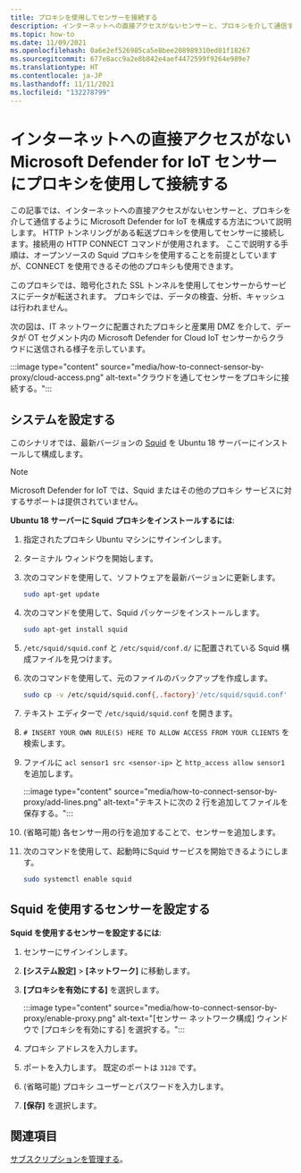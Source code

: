 ```yaml
---
title: プロキシを使用してセンサーを接続する
description: インターネットへの直接アクセスがないセンサーと、プロキシを介して通信するように Microsoft Defender for IoT を構成する方法について説明します。
ms.topic: how-to
ms.date: 11/09/2021
ms.openlocfilehash: 0a6e2ef526985ca5e8bee208989310ed01f18267
ms.sourcegitcommit: 677e8acc9a2e8b842e4aef4472599f9264e989e7
ms.translationtype: HT
ms.contentlocale: ja-JP
ms.lasthandoff: 11/11/2021
ms.locfileid: "132278799"
---
```

# <a name="connect-microsoft-defender-for-iot-sensors-without-direct-internet-access-by-using-a-proxy"></a>インターネットへの直接アクセスがない Microsoft Defender for IoT センサーにプロキシを使用して接続する 

この記事では、インターネットへの直接アクセスがないセンサーと、プロキシを介して通信するように Microsoft Defender for IoT を構成する方法について説明します。 HTTP トンネリングがある転送プロキシを使用してセンサーに接続します。接続用の HTTP CONNECT コマンドが使用されます。 ここで説明する手順は、オープンソースの Squid プロキシを使用することを前提としていますが、CONNECT を使用できるその他のプロキシも使用できます。 

このプロキシでは、暗号化された SSL トンネルを使用してセンサーからサービスにデータが転送されます。 プロキシでは、データの検査、分析、キャッシュは行われません。 

次の図は、IT ネットワークに配置されたプロキシと産業用 DMZ を介して、データが OT セグメント内の Microsoft Defender for Cloud IoT センサーからクラウドに送信される様子を示しています。

:::image type="content" source="media/how-to-connect-sensor-by-proxy/cloud-access.png" alt-text="クラウドを通してセンサーをプロキシに接続する。":::

## <a name="set-up-your-system"></a>システムを設定する

このシナリオでは、最新バージョンの [Squid](http://www.squid-cache.org/) を Ubuntu 18 サーバーにインストールして構成します。

> [!Note]
> Microsoft Defender for IoT では、Squid またはその他のプロキシ サービスに対するサポートは提供されていません。

**Ubuntu 18 サーバーに Squid プロキシをインストールするには**:

1. 指定されたプロキシ Ubuntu マシンにサインインします。

1. ターミナル ウィンドウを開始します。
 
1. 次のコマンドを使用して、ソフトウェアを最新バージョンに更新します。

    ```bash
    sudo apt-get update 
    ```

1. 次のコマンドを使用して、Squid パッケージをインストールします。

    ```bash
    sudo apt-get install squid 
    ```

1. `/etc/squid/squid.conf` と `/etc/squid/conf.d/` に配置されている Squid 構成ファイルを見つけます。

1. 次のコマンドを使用して、元のファイルのバックアップを作成します。

    ```bash
    sudo cp -v /etc/squid/squid.conf{,.factory}'/etc/squid/squid.conf' -> '/etc/squid/squid.conf.factory sudo nano /etc/squid/squid.conf
    ```

1. テキスト エディターで `/etc/squid/squid.conf` を開きます。

1. `# INSERT YOUR OWN RULE(S) HERE TO ALLOW ACCESS FROM YOUR CLIENTS` を検索します。

1. ファイルに `acl sensor1 src <sensor-ip>` と `http_access allow sensor1` を追加します。

    :::image type="content" source="media/how-to-connect-sensor-by-proxy/add-lines.png" alt-text="テキストに次の 2 行を追加してファイルを保存する。":::

1. (省略可能) 各センサー用の行を追加することで、センサーを追加します。

1. 次のコマンドを使用して、起動時にSquid サービスを開始できるようにします。

    ```bash
    sudo systemctl enable squid 
    ```

## <a name="set-up-a-sensor-to-use-squid"></a>Squid を使用するセンサーを設定する

**Squid を使用するセンサーを設定するには**:

1. センサーにサインインします。

1. **[システム設定]**  >  **[ネットワーク]** に移動します。

1. **[プロキシを有効にする]** を選択します。

    :::image type="content" source="media/how-to-connect-sensor-by-proxy/enable-proxy.png" alt-text="[センサー ネットワーク構成] ウィンドウで [プロキシを有効にする] を選択する。":::

1. プロキシ アドレスを入力します。

1. ポートを入力します。 既定のポートは `3128` です。

1. (省略可能) プロキシ ユーザーとパスワードを入力します。

1. **[保存]** を選択します。

## <a name="see-also"></a>関連項目

[サブスクリプションを管理する](how-to-manage-subscriptions.md)。
